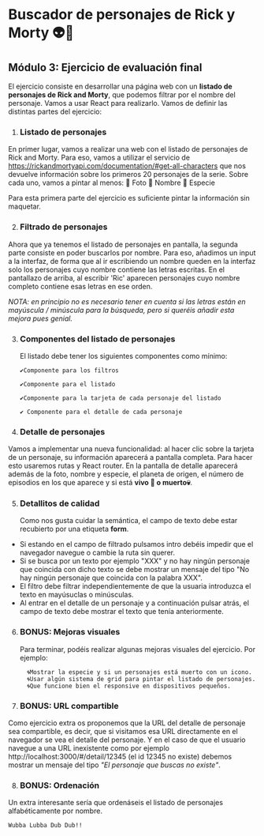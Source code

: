 # Buscador de personajes de Rick y Morty 👽🚀

## Módulo 3: Ejercicio de evaluación final

El ejercicio consiste en desarrollar una página web con un **listado de personajes de Rick and Morty**, que
podemos filtrar por el nombre del personaje. Vamos a usar React para realizarlo.
Vamos de definir las distintas partes del ejercicio:

1.  ### Listado de personajes

En primer lugar, vamos a realizar una web con el listado de personajes de Rick and Morty.
Para eso, vamos a utilizar el servicio de https://rickandmortyapi.com/documentation/#get-all-characters que nos devuelve información sobre los primeros 20 personajes de la serie. Sobre cada uno, vamos a pintar al menos:
🔹 Foto
🔹 Nombre
🔹 Especie

Para esta primera parte del ejercicio es suficiente pintar la información sin maquetar.

2.  ### Filtrado de personajes

Ahora que ya tenemos el listado de personajes en pantalla, la segunda parte consiste en poder buscarlos por nombre. Para eso, añadimos un input a la interfaz, de forma que al ir escribiendo un nombre queden en la interfaz solo los personajes cuyo nombre contiene las letras escritas. En el pantallazo de arriba, al escribir 'Ric' aparecen personajes cuyo nombre completo contiene esas letras en ese orden.

_NOTA: en principio no es necesario tener en cuenta si las letras están en mayúscula / minúscula para la búsqueda, pero si queréis añadir esta mejora pues genial._

3.  ### Componentes del listado de personajes

    El listado debe tener los siguientes componentes como mínimo:

        ✔️Componente para los filtros

        ✔️Componente para el listado

        ✔️Componente para la tarjeta de cada personaje del listado

        ✔️ Componente para el detalle de cada personaje

4.  ### Detalle de personajes

Vamos a implementar una nueva funcionalidad: al hacer clic sobre la tarjeta de un personaje, su información aparecerá a pantalla completa. Para hacer esto usaremos rutas y React router.
En la pantalla de detalle aparecerá además de la foto, nombre y especie, el planeta de origen, el número de episodios en los que aparece y si está **vivo 💃 o muerto💀**.

5.  ### Detallitos de calidad
    Como nos gusta cuidar la semántica, el campo de texto debe estar recubierto por una etiqueta **form**.

- Si estando en el campo de filtrado pulsamos intro debéis impedir que el navegador navegue o cambie la ruta sin querer.
- Si se busca por un texto por ejemplo "XXX" y no hay ningún personaje que coincida con dicho texto se debe mostrar un mensaje del tipo "No hay ningún personaje que coincida con la palabra XXX".
- El filtro debe filtrar independientemente de que la usuaria introduzca el texto en mayúsuclas o minúsculas.
- Al entrar en el detalle de un personaje y a continuación pulsar atrás, el campo de texto debe mostrar el texto que tenía anteriormente.

6.  ### BONUS: Mejoras visuales

    Para terminar, podéis realizar algunas mejoras visuales del ejercicio. Por ejemplo:

          🌀Mostrar la especie y si un personajes está muerto con un icono.
          🌀Usar algún sistema de grid para pintar el listado de personajes.
          🌀Que funcione bien el responsive en dispositivos pequeños.

7.  ### BONUS: URL compartible

Como ejercicio extra os proponemos que la URL del detalle de personaje sea compartible, es decir, que si visitamos esa URL directamente en el navegador se vea el detalle del personaje. Y en el caso de que el usuario navegue a una URL inexistente como por ejemplo http://localhost:3000/#/detail/12345 (el id 12345 no existe) debemos mostrar un mensaje del tipo _"El personaje que buscas no existe"_.

8.  ### BONUS: Ordenación

Un extra interesante sería que ordenáseis el listado de personajes alfabéticamente por nombre.

    Wubba Lubba Dub Dub!!
